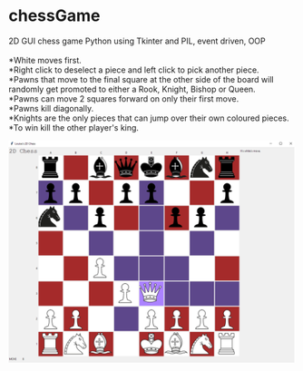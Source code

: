 # chessGame
2D GUI chess game Python using Tkinter and PIL, event driven, OOP
<br />
<br />
*White moves first.
<br />
*Right click to deselect a piece and left click to pick another piece.
<br />
*Pawns that move to the final square at the other side of the board will randomly get promoted to either a Rook, Knight, Bishop or Queen. 
<br />
*Pawns can move 2 squares forward on only their first move.
<br />
*Pawns kill diagonally.
<br />
*Knights are the only pieces that can jump over their own coloured pieces.
<br />
*To win kill the other player's king.
<br />


![](https://github.com/fruffers/chessGame/blob/master/promote/game3.PNG)
